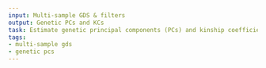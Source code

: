 ```yaml
---
input: Multi-sample GDS & filters
output: Genetic PCs and KCs
task: Estimate genetic principal components (PCs) and kinship coefficients (KCs)
tags:
- multi-sample gds
- genetic pcs
---
```

